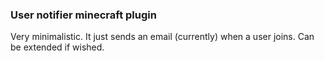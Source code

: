 ### User notifier minecraft plugin
Very minimalistic. It just sends an email (currently) when a user joins. Can be extended if wished.